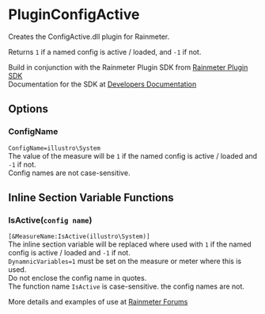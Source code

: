 # PluginConfigActive

Creates the ConfigActive.dll plugin for Rainmeter.

Returns `1` if a named config is active / loaded, and `-1` if not.

Build in conjunction with the Rainmeter Plugin SDK from [Rainmeter Plugin SDK](https://github.com/rainmeter/rainmeter-plugin-sdk)  
Documentation for the SDK at [Developers Documentation](https://docs.rainmeter.net/developers/#CreatePlugin)

## Options

### ConfigName
`ConfigName=illustro\System`  
The value of the measure will be `1` if the named config is active / loaded and `-1` if not.  
Config names are not case-sensitive.  

## Inline Section Variable Functions

### IsActive(`config name`)

`[&MeasureName:IsActive(illustro\System)]`  
The inline section variable will be replaced where used with `1` if the named config is active / loaded and `-1` if not.  
`DynamnicVariables=1` must be set on the measure or meter where this is used.  
Do not enclose the config name in quotes.  
The function name `IsActive` is case-sensitive. the config names are not.  

More details and examples of use at [Rainmeter Forums](https://forum.rainmeter.net/viewtopic.php?p=141968)
